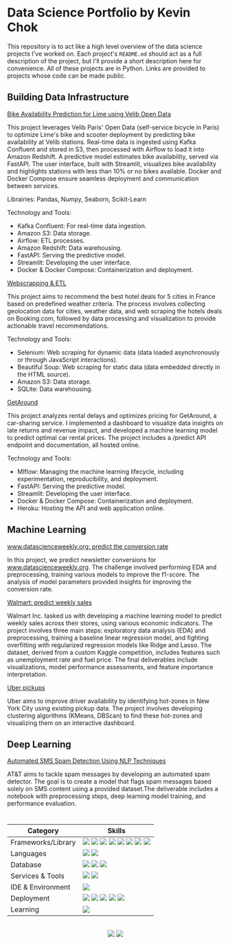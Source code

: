 # Data Science Portfolio by Kevin Chok

This repository is to act like a high level overview of the data science projects I've worked on. Each project's `README.md` should act as a full description of the project, but I'll provide a short description here for convenience. All of these projects are in Python. Links are provided to projects whose code can be made public.

## Building Data Infrastructure

[Bike Availability Prediction for Lime using Velib Open Data](https://github.com/kczymchok/block_6_LimeProject)

This project leverages Velib Paris' Open Data (self-service bicycle in Paris) to optimize Lime's bike and scooter deployment by predicting bike availability at Velib stations. Real-time data is ingested using Kafka Confluent and stored in S3, then processed with Airflow to load it into Amazon Redshift. A predictive model estimates bike availability, served via FastAPI. The user interface, built with Streamlit, visualizes bike availability and highlights stations with less than 10% or no bikes available. Docker and Docker Compose ensure seamless deployment and communication between services.

Librairies: Pandas, Numpy, Seaborn, Scikit-Learn

Technology and Tools:

- Kafka Confluent: For real-time data ingestion.
- Amazon S3: Data storage.
- Airflow: ETL processes.
- Amazon Redshift: Data warehousing.
- FastAPI: Serving the predictive model.
- Streamlit: Developing the user interface.
- Docker & Docker Compose: Containerization and deployment.

[Webscrapping & ETL](https://github.com/kczymchok/bloc_1_kayak_project)

This project aims to recommend the best hotel deals for 5 cities in France based on predefined weather criteria. The process involves collecting geolocation data for cities, weather data, and web scraping the hotels deals on Booking.com, followed by data processing and visualization to provide actionable travel recommendations.


Technology and Tools:

- Selenium: Web scraping for dynamic data (data loaded asynchronously or through JavaScript interactions).
- Beautiful Soup: Web scraping for static data (data embedded directly in the HTML source).
- Amazon S3: Data storage.
- SQLite: Data warehousing.

[GetAround](https://github.com/kczymchok/bloc_5_getaround_project)

This project analyzes rental delays and optimizes pricing for GetAround, a car-sharing service. I implemented a dashboard to visualize data insights on late returns and revenue impact, and developed a machine learning model to predict optimal car rental prices. The project includes a /predict API endpoint and documentation, all hosted online.

Technology and Tools:

- Mlflow: Managing the machine learning lifecycle, including experimentation, reproducibility, and deployment.
- FastAPI: Serving the predictive model.
- Streamlit: Developing the user interface.
- Docker & Docker Compose: Containerization and deployment.
- Heroku: Hosting the API and web application online.


## Machine Learning

[www.datascienceweekly.org: predict the conversion rate](https://github.com/kczymchok/ML_WALMART_project)

In this project, we predict newsletter conversions for www.datascienceweekly.org. The challenge involved performing EDA and preprocessing, training various models to improve the f1-score. The analysis of model parameters provided insights for improving the conversion rate.

[Walmart: predict weekly sales](https://github.com/kczymchok/ML_WALMART_project)

Walmart Inc. tasked us with developing a machine learning model to predict weekly sales across their stores, using various economic indicators. The project involves three main steps: exploratory data analysis (EDA) and preprocessing, training a baseline linear regression model, and fighting overfitting with regularized regression models like Ridge and Lasso. The dataset, derived from a custom Kaggle competition, includes features such as unemployment rate and fuel price. The final deliverables include visualizations, model performance assessments, and feature importance interpretation.

[Uber pickups](https://github.com/kczymchok/ML_clustering_UBER_project)

Uber aims to improve driver availability by identifying hot-zones in New York City using existing pickup data. The project involves developing clustering algorithms (KMeans, DBScan) to find these hot-zones and visualizing them on an interactive dashboard.


## Deep Learning

[Automated SMS Spam Detection Using NLP Techniques](https://github.com/kczymchok/Deep_learning_Spam_detector)

AT&T aims to tackle spam messages by developing an automated spam detector. The goal is to create a model that flags spam messages based solely on SMS content using a provided dataset.The deliverable includes a notebook with preprocessing steps, deep learning model training, and performance evaluation.

<!--- ------------------------------------------------------------------------------------------------------------------------------------------------------ -->
<!--- -- Skills Section ------------------------------------------------------------------------------------------------------------------------------------ -->
<!--- ------------------------------------------------------------------------------------------------------------------------------------------------------ -->

# 





| Category        | Skills        |
|-----------------|---------------|
| Frameworks/Library| <img src="https://img.shields.io/badge/Keras-9F000F?style=for-the-badge&logo=keras&logoColor=white"/> <img src="https://img.shields.io/badge/Scikit-Learn-FF6700?style=for-the-badge&logo=scikitlearn&logoColor=white"/>  <img src="https://img.shields.io/badge/tensorflow-FFFFFF?style=for-the-badge&logo=tensorflow&logoColor=orange"/> <img src="https://img.shields.io/badge/Pandas-FFFFFF?style=for-the-badge&logo=pandas&logoColor=red"/> <img src="https://img.shields.io/badge/Numpy-FFFFFF?style=for-the-badge&logo=numpy&logoColor=blue"/> <img src="https://img.shields.io/badge/Plotly-000000?style=for-the-badge&logo=plotly"/>  <img src="https://img.shields.io/badge/Matplotlib-FFFFFF?style=for-the-badge&logo=matplotlib&logoColor=grey"/> <img src="https://img.shields.io/badge/Seaborn-FFFFFF?style=for-the-badge&logo=seaborn&logoColor=blue"/> |
| Languages       |<img src="https://img.shields.io/badge/Python-00599C?style=for-the-badge&logo=python&logoColor=white"/> <img src="https://img.shields.io/badge/SQL-00599C?style=for-the-badge&logo=sql&logoColor=white"/> |
| Database | <img src="https://img.shields.io/badge/MongoDB-4EA94B?style=for-the-badge&logo=mongodb&logoColor=white"/> <img src="https://img.shields.io/badge/MySQL-005C84?style=for-the-badge&logo=mysql&logoColor=white"/> <img src="https://img.shields.io/badge/Postgresql-FFFFFF?style=for-the-badge&logo=postgresql&logoColor=blue"/> |
| Services & Tools| <a href="https://github.com/kczymchok"><img src="https://img.shields.io/badge/GitHub-000000?style=for-the-badge&logo=github&logoColor=white"/></a> <img src="https://img.shields.io/badge/GIT-E44C30?style=for-the-badge&logo=git&logoColor=white"/>|
| IDE & Environment | <img src="https://img.shields.io/badge/VSCode-0078D4?style=for-the-badge&logo=visual%20studio%20code&logoColor=white" />|
| Deployment         | <img src="https://img.shields.io/badge/Heroku-430098?style=for-the-badge&logo=heroku&logoColor=white"/> <img src="https://img.shields.io/badge/Docker-FFFFFF?style=for-the-badge&logo=docker&logoColor=blue"/> <img src="https://img.shields.io/badge/Kubernetes-306EFF?style=for-the-badge&logo=kubernetes&logoColor=white"/> <img src="https://img.shields.io/badge/MLFLOW-FFFFFF?style=for-the-badge&logo=mlflow&logoColor=blue"/> <img src="https://img.shields.io/badge/Streamlit-FFFFFF?style=for-the-badge&logo=streamlit&logoColor=red"/>  |
| Learning | <a href="https://www.linkedin.com/in/kevin-chok/"><img src="https://img.shields.io/badge/Kaggle-035a7d?style=for-the-badge&logo=kaggle&logoColor=white"/></a> |
  

<div align="center">
  <br>
  <a href="https://www.linkedin.com/in/kevin-chok/"><img src="https://img.shields.io/badge/linkedin-%230077B5.svg?style=for-the-badge&logo=linkedin&logoColor=white"/></a>
  <a href="mailto:kevin.chok@outlook.com"><img src="https://img.shields.io/badge/Send Email-c71610?style=for-the-badge&logo=email&logoColor=blue" /></a>
  
</div>


